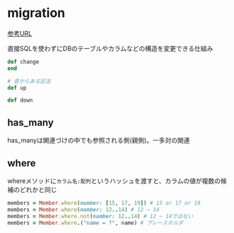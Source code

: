 # migration

[参考URL](https://railsdoc.com/migration)

直接SQLを使わずにDBのテーブルやカラムなどの構造を変更できる仕組み

```ruby
def change
end

# 昔からある記法
def up

def down
```

## has_many

has_manyは関連づけの中でも参照される側(親側)。一多対の関連

## where

whereメソッドに`カラム名:配列`というハッシュを渡すと、カラムの値が複数の候補のどれかと同じ

```ruby
members = Member.where(number: [15, 17, 19]) # 15 or 17 or 19
members = Member.where(number: 12..14) # 12 ~ 14
members = Member.where.not(number: 12..14) # 12 ~ 14ではない
members = Member.where.("name = ?", name) # プレースホルダ
```
